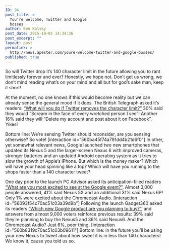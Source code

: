 ```yaml
---
ID: 94
post_title: >
  You’re welcome, Twitter and Google
  bosses
author: Ben Kalsky
post_date: 2015-10-05 14:34:36
post_excerpt: ""
layout: post
permalink: >
  http://news.apester.com/youre-welcome-twitter-and-google-bosses/
published: true
---
```

So will Twitter drop it’s 140 character limit in the future allowing you to rant limitlessly forever and ever? Honestly, we hope not. Don’t get us wrong, we don’t mind reading what’s on your mind and all but for god’s sake man, keep it short! 

At the moment, no one knows if this would become reality but we can already sense the general mood if it does. The British Telegraph asked it’s readers: 
<a href="http://www.telegraph.co.uk/technology/twitter/11900913/People-think-that-the-removal-of-the-140-character-limit-will-ruin-Twitter.html" target="_blank">“What will you do if Twitter removes the character limit?”</a> 30% said they would “Scream in the face of every wretched person I see”! Another 16% said they will “Delete my account and post about it on Facebook”. Yikes! 

Bottom line: We’re sensing Twitter should reconsider, are you sensing otherwise? So vote!
[interaction id="560ba45f74a791dd4b21d6f0"]
In other, yet somewhat relevant news, Google launched two new smartphones that updated its Nexus 5 and the larger-screen Nexus 6 with improved cameras, stronger batteries and an updated Android operating system as it tries to slow the growth of Apple’s iPhone. But which is the money maker? Which will have your head spinning like a top? Which will have you running to the shops faster than a 140 character tweet?

One day prior to the launch PC Advisor asked its anticipation-filled readers <a href="http://www.pcadvisor.co.uk/how-to/mobile-phone/how-to-watch-google-nexys-5x-6p-launch-live-video-stream-blog-android-marshmallow-chromecast-today-pixel-live-3526447/" target="_blank">“What are you most excited to see at the Google event?”</a>. Almost 3,000 people answered, 41% said Nexus 5X and an additional 31% said Nexus 6P! Only 1% were excited about the Chromecast Audio.
[interaction id="56093f54c70ac51c03a39d9b"]
Following the launch Gadget360 asked its readers <a href="http://gadgets.ndtv.com/mobiles/news/google-nexus-5x-nexus-6p-price-in-india-confirmed-nexus-6-price-cut-746239" target="_blank">“Which new Google product are you planning to buy?”</a>, and answers from almost 9,000 voters reinforce previous results: 39% said they’re planning to buy the Nexus5 and 36% said Nexus6. And the Chromecast Audio? Just 6%, poor thing.
[interaction id="560b8319c70ac51c03b09611"]
Bottom line: in the future you’ll be using your new Nexus to tweet about how sweet it is in less than 140 characters! We know it, cause you told us so.